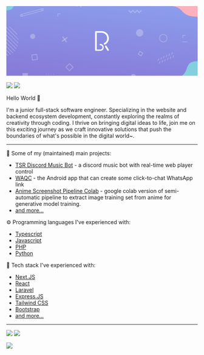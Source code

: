 [![The Skinny Rat's GitHub Banner](./assets/banner.png)](https://nyrat.id)

[![](https://img.shields.io/static/v1?message=Ko-Fi&logo=ko-fi&labelColor=555555&logoColor=FF8E8E&color=ff5f5f&label=%20&style=for-the-badge)](https://ko-fi.com/TheSkinnyRat)
[![](https://img.shields.io/static/v1?message=trakteer&logo=ko-fi&labelColor=555555&logoColor=FF8E8E&color=D54848&label=%20&style=for-the-badge)](https://trakteer.id/TheSkinnyRat)
<!--
[![](https://img.shields.io/static/v1?message=Buy%20me%20a%20coffee&logo=buymeacoffee&labelColor=555555&logoColor=ffba00&color=FFDD00&label=%20&style=for-the-badge)](https://www.buymeacoffee.com/TheSkinnyRat)
[![](https://img.shields.io/static/v1?message=Saweria&logo=ko-fi&labelColor=555555&logoColor=ffba00&color=857b7b&label=%20&style=for-the-badge)](https://saweria.co/TheSkinnyRat)
-->

Hello World 👋

I'm a junior full-stack software engineer. Specializing in the website and backend ecosystem development, constantly exploring the realms of creativity through coding. I thrive on bringing digital ideas to life, join me on this exciting journey as we craft innovative solutions that push the boundaries of what's possible in the digital world~.

---

🚀 Some of my (maintained) main projects:
- [TSR Discord Music Bot](https://bot.nyrat.id) - a discord music bot with real-time web player control
- [WAQC](https://play.google.com/store/apps/details?id=id.nyrat.waquickchat) - the Android app that can create some click-to-chat WhatsApp link
- [Anime Screenshot Pipeline Colab](https://github.com/TheSkinnyRat/anime_screenshot_pipeline_colab) - google colab version of semi-automatic pipeline to extract image training set from anime for generative model training.
- [and more...](https://github.com/TheSkinnyRat?tab=repositories)

⚙️ Programming languages I've experienced with:
- [Typescript](https://typescriptlang.org)
- [Javascript](https://javascript.com)
- [PHP](https://php.net)
- [Python](https://python.org)

🔧 Tech stack I've experienced with:
- [Next.JS](https://nextjs.org)
- [React](https://react.dev)
- [Laravel](https://laravel.com)
- [Express.JS](https://expressjs.com)
- [Tailwind CSS](https://tailwindcss.com)
- [Bootstrap](https://getbootstrap.com)
- [and more...](https://github.com/TheSkinnyRat?tab=repositories)

---

[![](https://img.shields.io/badge/linkedin-%230077B5.svg?&style=for-the-badge&logo=linkedin&logoColor=white)](https://linkedin.com/in/purwa-sabrang-ramadhan-3bb28a18b/)
[![](https://img.shields.io/badge/instagram-%23E4405F.svg?&style=for-the-badge&logo=instagram&logoColor=white)](https://instagram.com/The.Skinny.Rat/)

[![](https://visitor-badge.laobi.icu/badge?page_id=theskinnyrat.theskinnyrat)](https://github.com/TheSkinnyRat)
